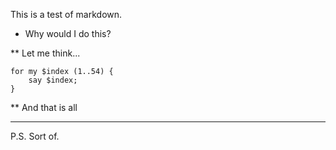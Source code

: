This is a test of markdown.

* Why would I do this?

** Let me think...

    for my $index (1..54) {
        say $index;
    }

** And that is all

----

P.S. Sort of.
